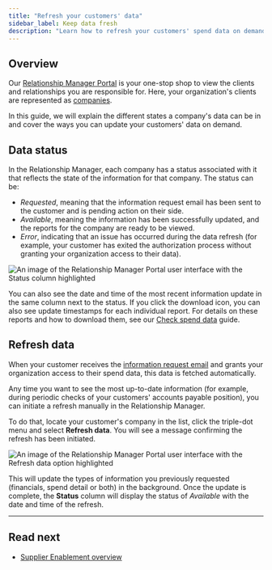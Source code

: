 ```yaml
---
title: "Refresh your customers' data"
sidebar_label: Keep data fresh
description: "Learn how to refresh your customers' spend data on demand"
---
```


## Overview

Our [Relationship Manager Portal](https://banking-ui.codat.io/) is your one-stop shop to view the clients and relationships you are responsible for. Here, your organization's clients are represented as [companies](../../terms/company). 

In this guide, we will explain the different states a company's data can be in and cover the ways you can update your customers' data on demand.

## Data status

In the Relationship Manager, each company has a status associated with it that reflects the state of the information for that company. The status can be:

- _Requested_, meaning that the information request email has been sent to the customer and is pending action on their side.
- _Available_, meaning the information has been successfully updated, and the reports for the company are ready to be viewed.
- _Error_, indicating that an issue has occurred during the data refresh (for example, your customer has exited the authorization process without granting your organization access to their data).

![An image of the Relationship Manager Portal user interface with the Status column highlighted](/img/supplier-enablement/0069-se-rm-portal-status.png)

You can also see the date and time of the most recent information update in the same column next to the status. If you click the download icon, you can also see update timestamps for each individual report. For details on these reports and how to download them, see our [Check spend data](/supplier-enablement/guides/analyze-spend#download-reports) guide.

## Refresh data

When your customer receives the [information request email](/supplier-enablement/guides/analyze-spend#request-financial-data-during-company-creation) and grants your organization access to their spend data, this data is fetched automatically. 

Any time you want to see the most up-to-date information (for example, during periodic checks of your customers' accounts payable position), you can initiate a refresh manually in the Relationship Manager. 

To do that, locate your customer's company in the list, click the triple-dot menu and select **Refresh data**. You will see a message confirming the refresh has been initiated. 

![An image of the Relationship Manager Portal user interface with the Refresh data option highlighted](/img/supplier-enablement/0070-se-rm-portal-refresh-data.png)

This will update the types of information you previously requested (financials, spend detail or both) in the background. Once the update is complete, the **Status** column will display the status of _Available_ with the date and time of the refresh. 

---

## Read next

- [Supplier Enablement overview](/supplier-enablement/overview)